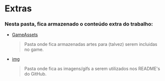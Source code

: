 # Extras

### Nesta pasta, fica armazenado o conteúdo extra do trabalho:
  * [GameAssets](https://github.com/juan-burtet/PeC-IV-Jogos/tree/master/Extras/GameAssets)
    > Pasta onde fica armazenadas artes para (talvez) serem incluidas no game.
  * [img](https://github.com/juan-burtet/PeC-IV-Jogos/tree/master/Extras/img)
    > Pasta onde fica as imagens/gifs a serem utilizados nos README's do GitHub.
